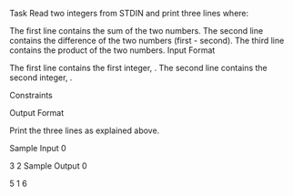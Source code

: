 Task
Read two integers from STDIN and print three lines where:

The first line contains the sum of the two numbers.
The second line contains the difference of the two numbers (first - second).
The third line contains the product of the two numbers.
Input Format

The first line contains the first integer, . The second line contains the second integer, .

Constraints



Output Format

Print the three lines as explained above.

Sample Input 0

3
2
Sample Output 0

5
1
6




